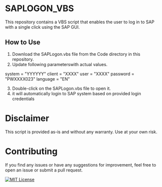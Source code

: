 # SAPLOGON_VBS
This repository contains a VBS script that enables the user to log in to SAP with a single click using the SAP GUI.

## How to Use

1. Download the SAPLogon.vbs file from the Code directory in this repository.
2. Update following parameterswith actual values.
  
  system = "YYYYYY"
  client = "XXXX"
  user = "XXXX"
  password = "PWXXXX023"
  language = "EN"
  
3. Double-click on the SAPLogon.vbs file to open it.
4. it will automatically login to SAP system based on provided login credentials

# Disclaimer

This script is provided as-is and without any warranty. Use at your own risk.

# Contributing

If you find any issues or have any suggestions for improvement, feel free to open an issue or submit a pull request.

[![MIT License](https://img.shields.io/badge/License-MIT-green.svg)](https://choosealicense.com/licenses/mit/)

